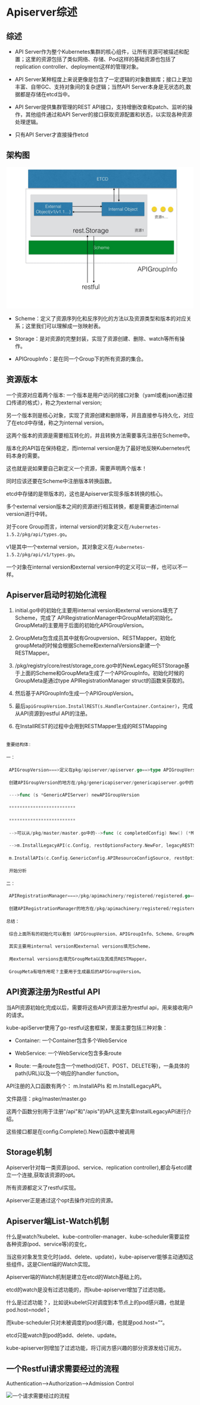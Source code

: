 # Apiserver综述

## 综述

- API Server作为整个Kubernetes集群的核心组件，让所有资源可被描述和配置；这里的资源包括了类似网络、存储、Pod这样的基础资源也包括了replication controller、deployment这样的管理对象。

- API Server某种程度上来说更像是包含了一定逻辑的对象数据库；接口上更加丰富、自带GC、支持对象间的复杂逻辑；当然API Server本身是无状态的,数据都是存储在etcd当中。

- API Server提供集群管理的REST API接口，支持增删改查和patch、监听的操作，其他组件通过和API Server的接口获取资源配置和状态，以实现各种资源处理逻辑。

- 只有API Server才直接操作etcd

## 架构图
![](/assets/apiserver-00.jpeg)

- Scheme：定义了资源序列化和反序列化的方法以及资源类型和版本的对应关系；这里我们可以理解成一张映射表。

- Storage：是对资源的完整封装，实现了资源创建、删除、watch等所有操作。

- APIGroupInfo：是在同一个Group下的所有资源的集合。

## 资源版本

一个资源对应着两个版本: 一个版本是用户访问的接口对象（yaml或者json通过接口传递的格式），称之为external version;

另一个版本则是核心对象，实现了资源创建和删除等，并且直接参与持久化，对应了在etcd中存储，称之为internal version。

这两个版本的资源是需要相互转化的，并且转换方法需要事先注册在Scheme中。

版本化的API旨在保持稳定，而internal version是为了最好地反映Kubernetes代码本身的需要。

这也就是说如果要自己新定义一个资源，需要声明两个版本！

同时应该还要在Scheme中注册版本转换函数。

etcd中存储的是带版本的，这也是Apiserver实现多版本转换的核心。

多个external version版本之间的资源进行相互转换，都是需要通过internal version进行中转。

对于core Group而言，internal version的对象定义在`/kubernetes-1.5.2/pkg/api/types.go`。

v1是其中一个external version，其对象定义在`/kubernetes-1.5.2/pkg/api/v1/types.go`。

一个对象在internal version和external version中的定义可以一样，也可以不一样。

## Apiserver启动时初始化流程

1. initial.go中的初始化主要用internal version和external versions填充了Scheme，完成了 APIRegistrationManager中GroupMeta的初始化。GroupMeta的主要用于后面的初始化APIGroupVersion。

2. GroupMeta包含成员其中就有Groupversion、RESTMapper。初始化groupMeta的时候会根据Scheme和externalVersions新建一个RESTMapper。

3. /pkg/registry/core/rest/storage_core.go中的NewLegacyRESTStorage基于上面的Scheme和GroupMeta生成了一个APIGroupInfo。初始化时候的GroupMeta是通过type APIRegistrationManager struct的函数来获取的。

4. 然后基于APIGroupInfo生成一个APIGroupVersion。

5. 最后`apiGroupVersion.InstallREST(s.HandlerContainer.Container)`，完成从API资源到restful API的注册。

6. 在InstallREST的过程中会用到RESTMapper生成的RESTMapping

```go

重要结构体:

一：

 APIGroupVersion===>定义在pkg/apiserver/apiserver.go==>type APIGroupVersion struct

 创建APIGroupVersion的地方在/pkg/genericapiserver/genericapiserver.go中的

 --->func (s *GenericAPIServer) newAPIGroupVersion

 *************************

 *************************

 -->可以从/pkg/master/master.go中的-->func (c completedConfig) New() (*Master, error)中的

 -->m.InstallLegacyAPI(c.Config, restOptionsFactory.NewFor, legacyRESTStorageProvider) 和

 m.InstallAPIs(c.Config.GenericConfig.APIResourceConfigSource, restOptionsFactory.NewFor, restStorageProviders...)

 开始分析

二：

 APIRegistrationManager===>/pkg/apimachinery/registered/registered.go==>type APIRegistrationManager struct

 创建APIRegistrationManager的地方在/pkg/apimachinery/registered/registered.go中

总结：

 综合上面所有的初始化可以看到（APIGroupVersion、APIGroupInfo、Scheme、GroupMeta、RESTMapper、APIRegistrationManager），

 其实主要用internal version和external versions填充Scheme，

 用external versions去填充GroupMeta以及其成员RESTMapper。

 GroupMeta有啥作用呢？主要用于生成最后的APIGroupVersion。

```

## API资源注册为Restful API

当API资源初始化完成以后，需要将这些API资源注册为restful api，用来接收用户的请求。

kube-apiServer使用了go-restful这套框架，里面主要包括三种对象：

- Container: 一个Container包含多个WebService

- WebService: 一个WebService包含多条route

- Route: 一条route包含一个method(GET、POST、DELETE等)，一条具体的path(URL)以及一个响应的handler function。

API注册的入口函数有两个： m.InstallAPIs 和 m.InstallLegacyAPI。

文件路径：pkg/master/master.go

这两个函数分别用于注册"/api"和"/apis"的API,这里先拿InstallLegacyAPI进行介绍。

这些接口都是在config.Complete().New()函数中被调用

## Storage机制

Apiserver针对每一类资源(pod、service、replication controller),都会与etcd建立一个连接,获取该资源的opt。

所有资源都定义了restful实现。

Apiserver正是通过这个opt去操作对应的资源。

## Apiserver端List-Watch机制

什么是watch?kubelet、kube-controller-manager、kube-scheduler需要监控各种资源(pod、service等)的变化，

当这些对象发生变化时(add、delete、update)，kube-apiserver能够主动通知这些组件。这是Client端的Watch实现。

Apiserver端的Watch机制是建立在etcd的Watch基础上的。

etcd的watch是没有过滤功能的，而kube-apiserver增加了过滤功能。

什么是过滤功能？，比如说kubelet只对调度到本节点上的pod感兴趣，也就是pod.host=node1；

而kube-scheduler只对未被调度的pod感兴趣，也就是pod.host=”“。

etcd只能watch到pod的add、delete、update。

kube-apiserver则增加了过滤功能，将订阅方感兴趣的部分资源发给订阅方。

## 一个Restful请求需要经过的流程

Authentication-->Authorization-->Admission Control

![一个请求需要经过的流程](https://github.com/Kevin-fqh/learning-k8s-source-code/blob/master/images/access-control-overview.jpg)
